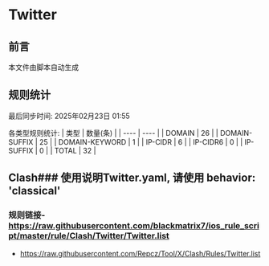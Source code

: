 # Twitter

## 前言
本文件由脚本自动生成

## 规则统计
最后同步时间: 2025年02月23日 01:55

各类型规则统计:
| 类型 | 数量(条)  | 
| ---- | ----  |
| DOMAIN | 26 | 
| DOMAIN-SUFFIX | 25 | 
| DOMAIN-KEYWORD | 1 | 
| IP-CIDR | 6 | 
| IP-CIDR6 | 0 | 
| IP-SUFFIX | 0 | 
| TOTAL | 32 | 
## Clash### 使用说明Twitter.yaml, 请使用 behavior: 'classical' 
### 规则链接- https://raw.githubusercontent.com/blackmatrix7/ios_rule_script/master/rule/Clash/Twitter/Twitter.list 
- https://raw.githubusercontent.com/Repcz/Tool/X/Clash/Rules/Twitter.list 
